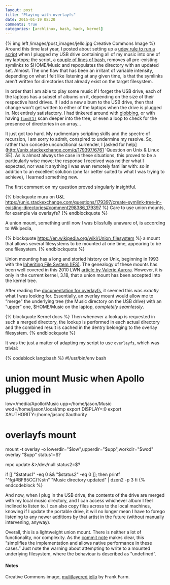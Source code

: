 ```yaml
---
layout: post
title: "Playing with overlayfs"
date: 2015-01-19 08:20
comments: true
categories: [archlinux, bash, hack, kernel]
---
```

{% img left /images/post_images/jello.jpg Creative Commons Image %}
Around this time last year, I posted about setting up a
[udev rule to run a script](http://jasonwryan.com/blog/2014/01/20/udev/ 'Post in Jan 14')
when I plugged my USB drive containing all of my music into one of my
laptops; the script, a 
[couple of lines of bash](https://gist.github.com/jasonwryan/0df98a396af89bf82eb6 'A gist…'),
removes all pre-existing symlinks to <span class="file">$HOME/Music</span> and
repopulates the directory with an updated set. Almost. The one flaw that has
been an irritant of variable intensity, depending on what I felt like listening
at any given time, is that the symlinks aren't written for directories that
already exist on the target filesystem.

In order that I am able to play some music if I forget the USB drive, each of 
the laptops has a subset of albums on it, depending on the size of their
respective hard drives. If I add a new album to the USB drive, then that change won't
get written to either of the laptops when the drive is plugged in. Not entirely
satisfactory. I had tinkered around with 
[globbing](http://mywiki.wooledge.org/glob 'Wooledge wiki entry'), or with
having [`find(1)`](http://mywiki.wooledge.org/UsingFind 'Wooledge again, because it is so great…')
scan deeper into the tree, or even a loop to check for the presence of directories in an array…

It just got too hard. My rudimentary scripting skills and the spectre of recursion,
I am sorry to admit, conspired to undermine my resolve. So, rather than concede
unconditional surrender, I
[asked for help](http://unix.stackexchange.com/q/179397/6761 'Question on Unix & Linux SE).
As is almost always the case in these situations, this proved to be a particularly
wise move; the response I received was neither what I expected, nor was it anything I
was even remotely familiar with: so in addition to an excellent solution (one far 
better suited to what I was trying to achieve), I learned something new.

The first comment on my question proved singularly insightful.

{% blockquote muru on U&L https://unix.stackexchange.com/questions/179397/create-symlink-tree-in-existing-directories#comment298386_179397 %}
Care to use union mounts, for example via overlayfs?
{% endblockquote %}

A union mount, something until now I was blissfully unaware of, is according to Wikipedia,

{% blockquote https://en.wikipedia.org/wiki/Union_filesystem %}
a mount that allows several filesystems to be mounted at one time, appearing to be one filesystem.
{% endblockquote %}

Union mounting has a long and storied history on Unix, beginning in 1993 with the 
[Inheriting File System (IFS)](http://icapeople.epfl.ch/almesber/ifs.html 'IFS page').
The genealogy of these mounts has been well covered in this 2010 LWN
[article by Valerie Aurora](http://lwn.net/Articles/396020/ 'LWN.net'). However, it is only
in the current kernel, 3.18, that a union mount has been accepted into the kernel tree.

After reading the
[documentation for overlayfs](https://git.kernel.org/cgit/linux/kernel/git/torvalds/linux.git/tree/Documentation/filesystems/overlayfs.txt 'Kernel docs'), it seemed this was *exactly* what I 
was looking for. Essentially, an overlay mount would allow me to “merge" 
the underlying tree (the Music directory on the USB drive) with an “upper” 
one, <span class="file">$HOME/Music</span> on the laptop, *completely 
seamlessly*. 

{% blockquote Kernel docs %}
Then whenever a lookup is requested in such a merged directory, the lookup is performed in each actual directory and the combined result is cached in the dentry belonging to the overlay filesystem.
{% endblockquote %}

It was the just a matter of adapting my script to use `overlayfs`, which was 
trivial:

{% codeblock lang:bash %}
#!/usr/bin/env bash
# union mount Music when Apollo plugged in

low=/media/Apollo/Music
upp=/home/jason/Music
wod=/home/jason/.local/tmp
export DISPLAY=:0
export XAUTHORITY=/home/jason/.Xauthority

# overlayfs mount
mount -t overlay -o lowerdir="$low",upperdir="$upp",workdir="$wod" overlay "$upp"
status1=$?

mpc update &>/dev/null
status2=$?

if [[ "$status1" -eq 0 && "$status2" -eq 0 ]]; then
    printf "^fg(#BF85CC)%s\n" "Music directory updated" | dzen2 -p 3
fi
{% endcodeblock %}

And now, when I plug in the USB drive, the contents of the drive are merged
with my local music directory, and I can access whichever album I feel inclined
to listen to. I can also copy files across to the local machines, knowing if I
update the portable drive, it will no longer mean I have to forego listening to
any newer additions by that artist in the future (without manually intervening,
anyway).

Overall, this is a lightweight union mount. There is neither a lot of functionality,
nor complexity. As the 
[commit note](https://github.com/torvalds/linux/commit/e9be9d5e76e34872f0c37d72e25bc27fe9e2c54c 'Git commit')
makes clear, this “simplifies the implementation and allows native performance
in these cases.” Just note the warning about attempting to write to a mounted
underlying filesystem, where the behaviour is described as “undefined”.

#### Notes
Creative Commons image, [mulitlayered jello](https://flic.kr/p/5RRRXP) by Frank Farm.
